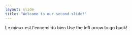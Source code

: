 ```yaml
---
layout: slide
title: "Welcome to our second slide!"
---
```

Le mieux est l'ennemi du bien
Use the left arrow to go back!
